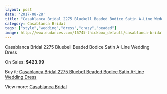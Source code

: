 ```yaml
---
layout: post
date: '2017-08-28'
title: "Casablanca Bridal 2275 Bluebell Beaded Bodice Satin A-Line Wedding Dress"
category: Casablanca Bridal
tags: ["style","wedding","dress","crazy","beaded"]
image: http://www.eudances.com/16745-thickbox_default/casablanca-bridal-2275-bluebell-beaded-bodice-satin-a-line-wedding-dress.jpg
---
```

Casablanca Bridal 2275 Bluebell Beaded Bodice Satin A-Line Wedding Dress

On Sales: **$423.99**
<a href="https://www.eudances.com/en/casablanca-bridal/4916-casablanca-bridal-2275-bluebell-beaded-bodice-satin-a-line-wedding-dress.html"><amp-img layout="responsive" width="600" height="600" src="//www.eudances.com/16745-thickbox_default/casablanca-bridal-2275-bluebell-beaded-bodice-satin-a-line-wedding-dress.jpg" alt="Casablanca Bridal 2275 Bluebell Beaded Bodice Satin A-Line Wedding Dress 0" /></a>
<a href="https://www.eudances.com/en/casablanca-bridal/4916-casablanca-bridal-2275-bluebell-beaded-bodice-satin-a-line-wedding-dress.html"><amp-img layout="responsive" width="600" height="600" src="//www.eudances.com/16748-thickbox_default/casablanca-bridal-2275-bluebell-beaded-bodice-satin-a-line-wedding-dress.jpg" alt="Casablanca Bridal 2275 Bluebell Beaded Bodice Satin A-Line Wedding Dress 1" /></a>
<a href="https://www.eudances.com/en/casablanca-bridal/4916-casablanca-bridal-2275-bluebell-beaded-bodice-satin-a-line-wedding-dress.html"><amp-img layout="responsive" width="600" height="600" src="//www.eudances.com/16747-thickbox_default/casablanca-bridal-2275-bluebell-beaded-bodice-satin-a-line-wedding-dress.jpg" alt="Casablanca Bridal 2275 Bluebell Beaded Bodice Satin A-Line Wedding Dress 2" /></a>
<a href="https://www.eudances.com/en/casablanca-bridal/4916-casablanca-bridal-2275-bluebell-beaded-bodice-satin-a-line-wedding-dress.html"><amp-img layout="responsive" width="600" height="600" src="//www.eudances.com/16746-thickbox_default/casablanca-bridal-2275-bluebell-beaded-bodice-satin-a-line-wedding-dress.jpg" alt="Casablanca Bridal 2275 Bluebell Beaded Bodice Satin A-Line Wedding Dress 3" /></a>

Buy it: [Casablanca Bridal 2275 Bluebell Beaded Bodice Satin A-Line Wedding Dress](https://www.eudances.com/en/casablanca-bridal/4916-casablanca-bridal-2275-bluebell-beaded-bodice-satin-a-line-wedding-dress.html "Casablanca Bridal 2275 Bluebell Beaded Bodice Satin A-Line Wedding Dress")

View more: [Casablanca Bridal](https://www.eudances.com/en/4-casablanca-bridal "Casablanca Bridal")